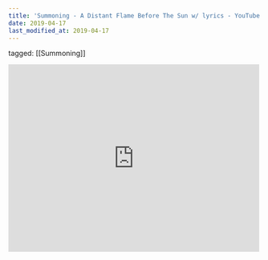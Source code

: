 ```yaml
---
title: 'Summoning - A Distant Flame Before The Sun w/ lyrics - YouTube'
date: 2019-04-17
last_modified_at: 2019-04-17
---
```

tagged: [[Summoning]]
<iframe allow="accelerometer; autoplay; clipboard-write; encrypted-media; gyroscope; picture-in-picture" allowfullscreen="" frameborder="0" height="375" id="youtube_iframe" src="https://www.youtube.com/embed/4EsaCopzWS0?feature=oembed&amp;enablejsapi=1&amp;origin=https://safe.txmblr.com&amp;wmode=opaque" width="500"></iframe>